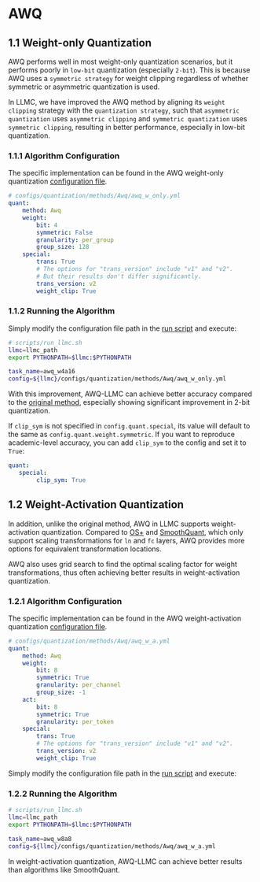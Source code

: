 
# AWQ

## 1.1 Weight-only Quantization

AWQ performs well in most weight-only quantization scenarios, but it performs poorly in `low-bit` quantization (especially `2-bit`). This is because AWQ uses a `symmetric strategy` for weight clipping regardless of whether symmetric or asymmetric quantization is used.

In LLMC, we have improved the AWQ method by aligning its `weight clipping` strategy with the `quantization strategy`, such that `asymmetric quantization` uses `asymmetric clipping` and `symmetric quantization` uses `symmetric clipping`, resulting in better performance, especially in low-bit quantization.

### 1.1.1 Algorithm Configuration

The specific implementation can be found in the AWQ weight-only quantization [configuration file](https://github.com/ModelTC/llmc/tree/main/configs/quantization/methods/Awq/awq_w_only.yml).

```yaml
# configs/quantization/methods/Awq/awq_w_only.yml
quant:
    method: Awq
    weight:
        bit: 4
        symmetric: False
        granularity: per_group
        group_size: 128
    special:
        trans: True
        # The options for "trans_version" include "v1" and "v2". 
        # But their results don't differ significantly.
        trans_version: v2
        weight_clip: True 
```

### 1.1.2 Running the Algorithm

Simply modify the configuration file path in the [run script](https://github.com/ModelTC/llmc/tree/main/scripts/run_llmc.sh) and execute:

```bash
# scripts/run_llmc.sh
llmc=llmc_path
export PYTHONPATH=$llmc:$PYTHONPATH

task_name=awq_w4a16
config=${llmc}/configs/quantization/methods/Awq/awq_w_only.yml
```

With this improvement, AWQ-LLMC can achieve better accuracy compared to the [original method](), especially showing significant improvement in 2-bit quantization.

If `clip_sym` is not specified in `config.quant.special`, its value will default to the same as `config.quant.weight.symmetric`. If you want to reproduce academic-level accuracy, you can add `clip_sym` to the config and set it to `True`:

```yaml
quant:
   special:
        clip_sym: True
```

## 1.2 Weight-Activation Quantization

In addition, unlike the original method, AWQ in LLMC supports weight-activation quantization. Compared to [OS+](https://arxiv.org/abs/2304.09145) and [SmoothQuant](https://arxiv.org/abs/2211.10438), which only support scaling transformations for `ln` and `fc` layers, AWQ provides more options for equivalent transformation locations.

AWQ also uses grid search to find the optimal scaling factor for weight transformations, thus often achieving better results in weight-activation quantization.

### 1.2.1 Algorithm Configuration

The specific implementation can be found in the AWQ weight-activation quantization [configuration file](https://github.com/ModelTC/llmc/tree/main/configs/quantization/methods/Awq/awq_w_a.yml).

```yaml
# configs/quantization/methods/Awq/awq_w_a.yml
quant:
    method: Awq
    weight:
        bit: 8
        symmetric: True
        granularity: per_channel
        group_size: -1
    act:
        bit: 8
        symmetric: True
        granularity: per_token
    special:
        trans: True
        # The options for "trans_version" include "v1" and "v2".
        trans_version: v2
        weight_clip: True 
```

Simply modify the configuration file path in the [run script](https://github.com/ModelTC/llmc/tree/main/scripts/run_llmc.sh) and execute:

### 1.2.2 Running the Algorithm

```bash
# scripts/run_llmc.sh
llmc=llmc_path
export PYTHONPATH=$llmc:$PYTHONPATH

task_name=awq_w8a8
config=${llmc}/configs/quantization/methods/Awq/awq_w_a.yml
```

In weight-activation quantization, AWQ-LLMC can achieve better results than algorithms like SmoothQuant.